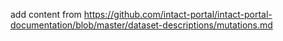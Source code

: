 add content from https://github.com/intact-portal/intact-portal-documentation/blob/master/dataset-descriptions/mutations.md
